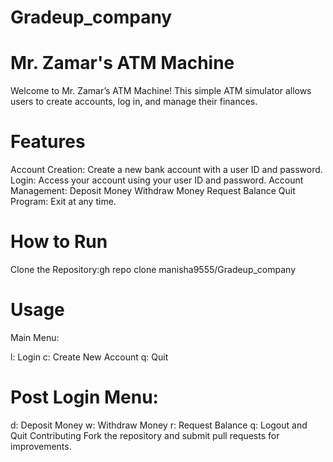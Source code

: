 # Gradeup_company
# Mr. Zamar's ATM Machine
Welcome to Mr. Zamar’s ATM Machine! This simple ATM simulator allows users to create accounts, log in, and manage their finances.
# Features
Account Creation: Create a new bank account with a user ID and password.
Login: Access your account using your user ID and password.
Account Management:
Deposit Money
Withdraw Money
Request Balance
Quit Program: Exit at any time.
# How to Run
Clone the Repository:gh repo clone manisha9555/Gradeup_company

# Usage
Main Menu:

l: Login
c: Create New Account
q: Quit
# Post Login Menu:

d: Deposit Money
w: Withdraw Money
r: Request Balance
q: Logout and Quit
Contributing
Fork the repository and submit pull requests for improvements.
